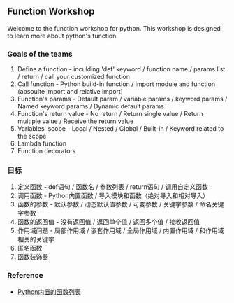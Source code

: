 ## Function Workshop
Welcome to the function workshop for python. This workshop is designed to learn more about python's function.
### Goals of the teams
1. Define a function - inculding 'def' keyword / function name / params list / return / call your customized function
2. Call function - Python build-in function / import module and function (absoulte import and relative import)
3. Function's params - Default param / variable params / keyword params / Named keyword params / Dynamic default params
4. Function's return value - No return / Return single value / Return multiple value / Receive the return value
5. Variables' scope - Local / Nested / Global / Built-in / Keyword related to the scope
6. Lambda function
7. Function decorators

### 目标
1. 定义函数 - def语句 / 函数名 / 参数列表 / return语句 / 调用自定义函数
2. 调用函数 - Python内置函数 / 导入模块和函数（绝对导入和相对导入）
3. 函数的参数 - 默认参数 / 动态默认值参数 / 可变参数 / 关键字参数 / 命名关键字参数
4. 函数的返回值 - 没有返回值 / 返回单个值 / 返回多个值 / 接收返回值
5. 作用域问题 - 局部作用域 / 嵌套作用域 / 全局作用域 / 内置作用域 / 和作用域相关的关键字
6. 匿名函数
7. 函数装饰器

### Reference

* [Python内置的函数列表](https://docs.python.org/3/library/functions.html)